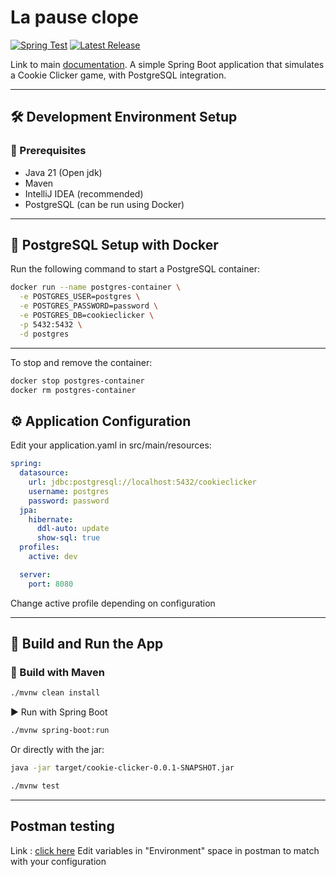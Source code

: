 # La pause clope

[![Spring Test](https://github.com/LaPauseClope/pause-clope-server/actions/workflows/maven.yml/badge.svg)](https://github.com/LaPauseClope/pause-clope-server/actions/workflows/maven.yml)
[![Latest Release](https://img.shields.io/github/v/release/LaPauseClope/pause-clope-server)](https://github.com/LaPauseClope/pause-clope-server/releases)

Link to main [documentation](https://www.youtube.com/watch?v=dQw4w9WgXcQ).
A simple Spring Boot application that simulates a Cookie Clicker game, with PostgreSQL integration.

---

## 🛠️ Development Environment Setup

### 🔧 Prerequisites

- Java 21 (Open jdk)
- Maven
- IntelliJ IDEA (recommended)
- PostgreSQL (can be run using Docker)

---

## 🐳 PostgreSQL Setup with Docker

Run the following command to start a PostgreSQL container:

```bash
docker run --name postgres-container \
  -e POSTGRES_USER=postgres \
  -e POSTGRES_PASSWORD=password \
  -e POSTGRES_DB=cookieclicker \
  -p 5432:5432 \
  -d postgres
```

----
To stop and remove the container:

```bash
docker stop postgres-container
docker rm postgres-container
```

## ⚙️ Application Configuration

Edit your application.yaml in src/main/resources:

```yaml
spring:
  datasource:
    url: jdbc:postgresql://localhost:5432/cookieclicker
    username: postgres
    password: password
  jpa:
    hibernate:
      ddl-auto: update
      show-sql: true
  profiles:
    active: dev

  server:
    port: 8080
```

Change active profile depending on configuration

---

## 🧱 Build and Run the App

### 🔨 Build with Maven

```bash
./mvnw clean install
```

▶️ Run with Spring Boot

```bash
./mvnw spring-boot:run
```

Or directly with the jar:

```bash
java -jar target/cookie-clicker-0.0.1-SNAPSHOT.jar
```

```bash
./mvnw test
```

---

## Postman testing

Link : [click here](https://app.getpostman.com/join-team?invite_code=8cbac6d126d4553a0384e4f33e19a25b964669e660f47611d5235e16fc5ea495&target_code=a3f18daaa9304aef43bcea35df2fe791)
Edit variables in "Environment" space in postman to match with your configuration
